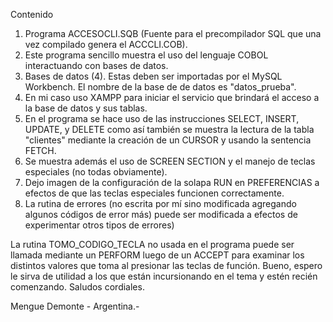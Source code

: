 Contenido
1. Programa ACCESOCLI.SQB (Fuente para el precompilador SQL que una vez compilado genera el ACCCLI.COB).
2. Este programa sencillo muestra el uso del lenguaje COBOL interactuando con bases de datos. 
3. Bases de datos (4). Estas deben ser importadas por el MySQL Workbench. El nombre de la base de
   de datos es "datos_prueba".
4. En mi caso uso XAMPP para iniciar el servicio que brindará el acceso a la base de datos y sus tablas.
5. En el programa se hace uso de las instrucciones SELECT, INSERT, UPDATE, y DELETE como así también se
   muestra la lectura de la tabla "clientes" mediante la creación de un CURSOR y usando la sentencia FETCH.
6. Se muestra además el uso de SCREEN SECTION y el manejo de teclas especiales (no todas obviamente).
7. Dejo imagen de la configuración de la solapa RUN en PREFERENCIAS a efectos de que las teclas
   especiales funcionen correctamente.  
8. La rutina de errores (no escrita por mí sino modificada agregando algunos códigos de error más) puede
   ser modificada a efectos de experimentar otros tipos de errores)

La rutina TOMO_CODIGO_TECLA no usada en el programa puede ser llamada mediante un PERFORM luego de un ACCEPT para 
examinar los distintos valores que toma al presionar las teclas de función. 
Bueno, espero le sirva de utilidad a los que están incursionando en el tema y estén recién comenzando.
Saludos cordiales.

Mengue Demonte - Argentina.-
